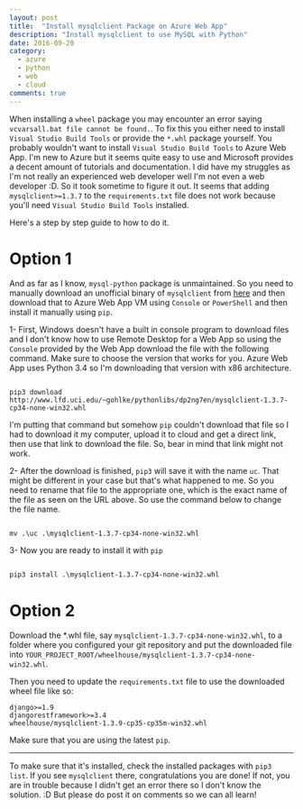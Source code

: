 ```yaml
---
layout: post
title:  "Install mysqlclient Package on Azure Web App"
description: "Install mysqlclient to use MySQL with Python"
date: 2016-09-20
category:
  - azure
  - python
  - web
  - cloud
comments: true
---
```


When installing a `wheel` package you may encounter an error saying `vcvarsall.bat file cannot be found.`. To fix this you either need to install
`Visual Studio Build Tools` or provide the `*.whl` package yourself. You probably wouldn't want to install `Visual Studio Build Tools` to Azure Web App.
I'm new to Azure but it seems quite easy to use and Microsoft provides a decent amount of tutorials and documentation. I did have my struggles
as I'm not really an experienced web developer well I'm not even a web developer :D. So it took sometime to figure it out.
It seems that adding `mysqlclient>=1.3.7` to the `requirements.txt` file does not work because you'll need `Visual Studio Build Tools` installed.

Here's a step by step guide to how to do it.

# Option 1

And as far as I know, `mysql-python` package is unmaintained. So you need to manually download an unofficial binary of `mysqlclient` from [here](http://www.lfd.uci.edu/~gohlke/pythonlibs/#mysqlclient) and then download that to
Azure Web App VM using `Console` or `PowerShell` and then install it manually using `pip`.

1- First, Windows doesn't have a built in console program to download files and I don't know how to use Remote Desktop for a Web App so using
the `Console` provided by the Web App download the file with the following command. Make sure to choose the version that works for you. Azure Web App
uses Python 3.4 so I'm downloading that version with x86 architecture.

```

pip3 download http://www.lfd.uci.edu/~gohlke/pythonlibs/dp2ng7en/mysqlclient-1.3.7-cp34-none-win32.whl

```

I'm putting that command but somehow `pip` couldn't download that file so I had to download it my computer, upload it to cloud and get a direct link, then
use that link to download the file. So, bear in mind that link might not work.

2- After the download is finished, `pip3` will save it with the name `uc`. That might be different in your case but that's what happened to me.
So you need to rename that file to the appropriate one, which is the exact name of the file as seen on the URL above. So use the command below to
change the file name.

```

mv .\uc .\mysqlclient-1.3.7-cp34-none-win32.whl

```

3- Now you are ready to install it with `pip`

```

pip3 install .\mysqlclient-1.3.7-cp34-none-win32.whl

```


# Option 2

Download the *.whl file, say `mysqlclient-1.3.7-cp34-none-win32.whl`, to a folder where you configured your git repository and put the
downloaded file into `YOUR_PROJECT_ROOT/wheelhouse/mysqlclient-1.3.7-cp34-none-win32.whl`.

Then you need to update the `requirements.txt` file to use the downloaded wheel file like so:

```
django>=1.9
djangorestframework>=3.4
wheelhouse/mysqlclient-1.3.9-cp35-cp35m-win32.whl
```

Make sure that you are using the latest `pip`.

------------------

To make sure that it's installed, check the installed packages with `pip3 list`. If you see `mysqlclient` there, congratulations you are done!
If not, you are in trouble because I didn't get an error there so I don't know the solution. :D But please do post it on comments so we can all learn!
